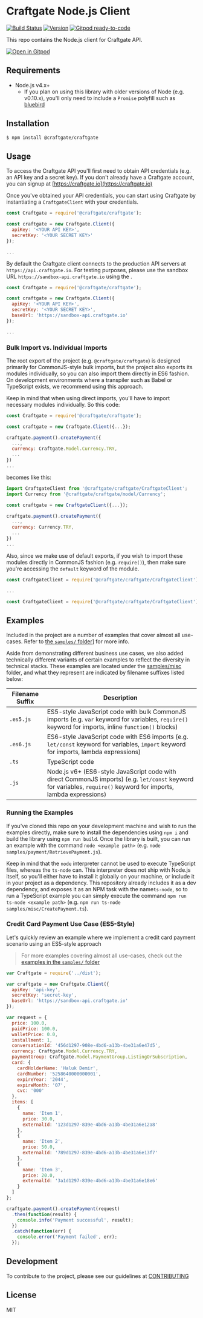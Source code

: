 # Craftgate Node.js Client
[![Build Status](https://github.com/craftgate/craftgate-node-client/actions/workflows/craftgate-build.yml/badge.svg?branch=master)](https://github.com/craftgate/craftgate-node-client/actions?query=branch%3Amaster)
[![Version](https://img.shields.io/npm/v/@craftgate/craftgate.svg)](https://www.npmjs.com/package/@craftgate/craftgate)
[![Gitpod ready-to-code](https://img.shields.io/badge/Gitpod-ready--to--code-blue?logo=gitpod)](https://gitpod.io/#https://github.com/craftgate/craftgate-node-client)

This repo contains the Node.js client for Craftgate API.

[![Open in Gitpod](https://gitpod.io/button/open-in-gitpod.svg)](https://gitpod.io/#https://github.com/craftgate/craftgate-node-client)

## Requirements
- Node.js v4.x+
  - If you plan on using this library with older versions of Node (e.g. v0.10.x), you'll only need to include a `Promise` polyfill such as [bluebird](https://github.com/petkaantonov/bluebird)

## Installation
```bash
$ npm install @craftgate/craftgate
```

## Usage
To access the Craftgate API you'll first need to obtain API credentials (e.g. an API key and a secret key). If you don't already have a Craftgate account, you can signup at [https://craftgate.io](https://craftgate.io)

Once you've obtained your API credentials, you can start using Craftgate by instantiating a `CraftgateClient` with your credentials.

```js
const Craftgate = require('@craftgate/craftgate');

const craftgate = new Craftgate.Client({
  apiKey: '<YOUR API KEY>',
  secretKey: '<YOUR SECRET KEY>'
});

...
```

By default the Craftgate client connects to the production API servers at `https://api.craftgate.io`. For testing purposes, please use the sandbox URL `https://sandbox-api.craftgate.io` using the .

```js
const Craftgate = require('@craftgate/craftgate');

const craftgate = new Craftgate.Client({
  apiKey: '<YOUR API KEY>',
  secretKey: '<YOUR SECRET KEY>',
  baseUrl: 'https://sandbox-api.craftgate.io'
});

...
```

### Bulk Import vs. Individual Imports
The root export of the project (e.g. `@craftgate/craftgate`) is designed primarily for CommonJS-style bulk imports, but the project also exports its modules individually, so you can also import them directly in ES6 fashion. On development environments where a transpiler such as Babel or TypeScript exists, we recommend using this approach.

Keep in mind that when using direct imports, you'll have to import necessary modules individually. So this code:

```js
const Craftgate = require('@craftgate/craftgate');

const craftgate = new Craftgate.Client({...});

craftgate.payment().createPayment({
  ...,
  currency: Craftgate.Model.Currency.TRY,
  ...
})
...
```

becomes like this:

```js
import CraftgateClient from '@craftgate/craftgate/CraftgateClient';
import Currency from '@craftgate/craftgate/model/Currency';

const craftgate = new CraftgateClient({...});

craftgate.payment().createPayment({
  ...,
  currency: Currency.TRY,
  ...
})
...
```

Also, since we make use of default exports, if you wish to import these modules directly in CommonJS fashion (e.g. `require()`), then make sure you're accessing the `default` keyword of the module.

```js
const CraftgateClient = require('@craftgate/craftgate/CraftgateClient'); // this won't work

...

const CraftgateClient = require('@craftgate/craftgate/CraftgateClient').default; // however, this will
```

## Examples
Included in the project are a number of examples that cover almost all use-cases. Refer to [the `samples/` folder](./samples)] for more info.

Aside from demonstrating different business use cases, we also added technically different variants of certain examples to reflect the diversity in technical stacks. These examples are located under the [samples/misc](./samples/misc) folder, and what they represent are indicated by filename suffixes listed below:

| Filename Suffix | Description |
|-----------------|-------------|
| `.es5.js` | ES5-style JavaScript code with bulk CommonJS imports (e.g. `var` keyword for variables, `require()` keyword for imports, inline `function()` blocks) |
| `.es6.js` | ES6-style JavaScript code with ES6 imports (e.g. `let/const` keyword for variables, `import` keyword for imports, lambda expressions) |
| `.ts` | TypeScript code |
| `.js` | Node.js v6+ (ES6-style JavaScript code with direct CommonJS imports) (e.g. `let/const` keyword for variables, `require()` keyword for imports, lambda expressions) |

### Running the Examples
If you've cloned this repo on your development machine and wish to run the examples directly, make sure to install the dependencies using `npm i` and build the library using `npm run build`. Once the library is built, you can run an example with the command `node <example path>` (e.g. `node samples/payment/RetrievePayment.js`).

Keep in mind that the `node` interpreter cannot be used to execute TypeScript files, whereas the `ts-node` can. This interpreter does not ship with Node.js itself, so you'll either have to install it globally on your machine, or include it in your project as a dependency. This repository already includes it as a dev dependency, and exposes it as an NPM task with the name`ts-node`, so to run a TypeScript example you can simply execute the command `npm run ts-node <example path>` (e.g. `npm run ts-node samples/misc/CreatePayment.ts`).

### Credit Card Payment Use Case (ES5-Style)
Let's quickly review an example where we implement a credit card payment scenario using an ES5-style approach

> For more examples covering almost all use-cases, check out the [examples in the `samples/` folder](./samples)

```js
var Craftgate = require('../dist');

var craftgate = new Craftgate.Client({
  apiKey: 'api-key',
  secretKey: 'secret-key',
  baseUrl: 'https://sandbox-api.craftgate.io'
});

var request = {
  price: 100.0,
  paidPrice: 100.0,
  walletPrice: 0.0,
  installment: 1,
  conversationId: '456d1297-908e-4bd6-a13b-4be31a6e47d5',
  currency: Craftgate.Model.Currency.TRY,
  paymentGroup: Craftgate.Model.PaymentGroup.ListingOrSubscription,
  card: {
    cardHolderName: 'Haluk Demir',
    cardNumber: '5258640000000001',
    expireYear: '2044',
    expireMonth: '07',
    cvc: '000'
  },
  items: [
    {
      name: 'Item 1',
      price: 30.0,
      externalId: '123d1297-839e-4bd6-a13b-4be31a6e12a8'
    },
    {
      name: 'Item 2',
      price: 50.0,
      externalId: '789d1297-839e-4bd6-a13b-4be31a6e13f7'
    },
    {
      name: 'Item 3',
      price: 20.0,
      externalId: '3a1d1297-839e-4bd6-a13b-4be31a6e18e6'
    }
  ]
};

craftgate.payment().createPayment(request)
  .then(function(result) {
    console.info('Payment successful', result);
  })
  .catch(function(err) {
    console.error('Payment failed', err);
  });
```

## Development
To contribute to the project, please see our guidelines at [CONTRIBUTING](./CONTRIBUTING.md)

## License
MIT
